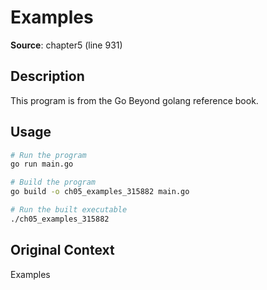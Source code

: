 # Examples

**Source**: chapter5 (line 931)

## Description

This program is from the Go Beyond golang reference book.

## Usage

```bash
# Run the program
go run main.go

# Build the program
go build -o ch05_examples_315882 main.go

# Run the built executable
./ch05_examples_315882
```

## Original Context

Examples
